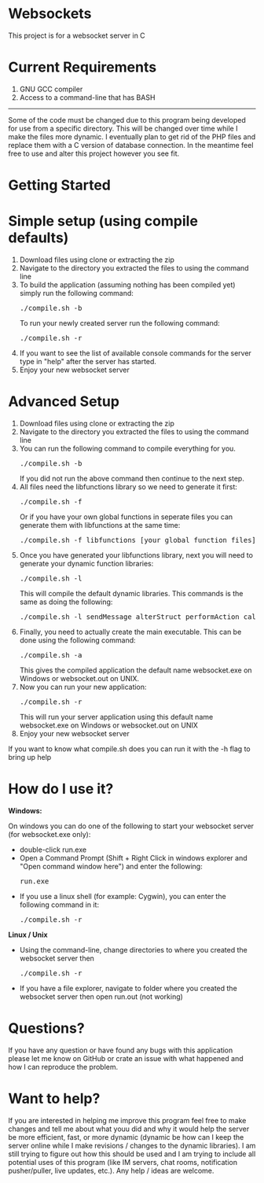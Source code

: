 Websockets
==========

This project is for a websocket server in C

Current Requirements
====================
<ol>
	<li>GNU GCC compiler</li>
	<li>Access to a command-line that has BASH</li>
</ol>

<hr>
Some of the code must be changed due to this program being developed for use from a specific directory.
This will be changed over time while I make the files more dynamic.
I eventually plan to get rid of the PHP files and replace them with a C version of database connection.
In the meantime feel free to use and alter this project however you see fit.

Getting Started
===============
<h1>Simple setup (using compile defaults)</h1>
<ol>
	<li>Download files using clone or extracting the zip</li>
	<li>Navigate to the directory you extracted the files to using the command line</li>
	<li>
		To build the application (assuming nothing has been compiled yet) simply run the following command:
			<pre>./compile.sh -b</pre>
	</li>
		To run your newly created server run the following command:
			<pre>./compile.sh -r</pre>
	</li>
	<li>If you want to see the list of available console commands for the server type in "help" after the server has started.</li>
	<li>Enjoy your new websocket server</li>
</ol>

<h1>Advanced Setup</h1>
<ol>
	<li>Download files using clone or extracting the zip</li>
	<li>Navigate to the directory you extracted the files to using the command line</li>
	<li>
		You can run the following command to compile everything for you.
			<pre>./compile.sh -b</pre>
		If you did not run the above command then continue to the next step.
	</li>
	<li>
		All files need the libfunctions library so we need to generate it first:
			<pre>./compile.sh -f</pre>
		Or if you have your own global functions in seperate files you can generate them with libfunctions at the same time:
			<pre>./compile.sh -f libfunctions [your global function files]</pre>
	</li>
	<li>
		Once you have generated your libfunctions library, next you will need to generate your dynamic function libraries:
			<pre>./compile.sh -l</pre>
		This will compile the default dynamic libraries. This commands is the same as doing the following:
			<pre>./compile.sh -l sendMessage alterStruct performAction callFunction</pre>
	</li>
	<li>
		Finally, you need to actually create the main executable. This can be done using the following command:
			<pre>./compile.sh -a</pre>
		This gives the compiled application the default name websocket.exe on Windows or websocket.out on UNIX.
	</li>
	<li>
		Now you can run your new application:
			<pre>./compile.sh -r</pre>
		This will run your server application using this default name websocket.exe on Windows or websocket.out on UNIX
	</li>
	<li>Enjoy your new websocket server</li>
</ol>

If you want to know what compile.sh does you can run it with the -h flag to bring up help

How do I use it?
================

**Windows:**

On windows you can do one of the following to start your websocket server (for websocket.exe only):
<ul>
	<li>double-click run.exe</li>
	<li>Open a Command Prompt (Shift + Right Click in windows explorer and "Open command window here") and enter the following:<pre>run.exe</pre></li>
	<li>If you use a linux shell (for example: Cygwin), you can enter the following command in it:<pre>./compile.sh -r</pre></li>
</ul>

**Linux / Unix**

<ul>
	<li>Using the command-line, change directories to where you created the websocket server then<pre>./compile.sh -r</pre></li>
	<li>If you have a file explorer, navigate to folder where you created the websocket server then open run.out (not working)</li>
</ul>

Questions?
==========

If you have any question or have found any bugs with this application please let
me know on GitHub or crate an issue with what happened and how I can reproduce the problem.

Want to help?
=============

If you are interested in helping me improve this program feel free to make changes and tell me
about what youu did and why it would help the server be more efficient, fast, or more dynamic
(dynamic be how can I keep the server online while I make revisions / changes to the dynamic libraries).
I am still trying to figure out how this should be used and I am trying to include all potential uses
of this program (like IM servers, chat rooms, notification pusher/puller, live updates, etc.).
Any help / ideas are welcome.
